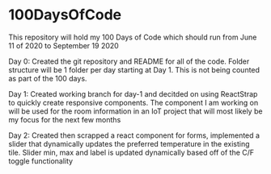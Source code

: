 # 100DaysOfCode
This repository will hold my 100 Days of Code which should run from June 11 of 2020 to September 19 2020

Day 0:  Created the git repository and README for all of the code. 
        Folder structure will be 1 folder per day starting at Day 1.
        This is not being counted as part of the 100 days.

Day 1:  Created working branch for day-1 and decitded on 
        using ReactStrap to quickly create responsive 
        components. The component I am working on will be
        used for the room information in an IoT project that
        will most likely be my focus for the next few months

Day 2:  Created then scrapped a react component for forms,
        implemented a slider that dynamically updates the 
        preferred temperature in the existing tile. Slider
        min, max and label is updated dynamically based
        off of the C/F toggle functionality
